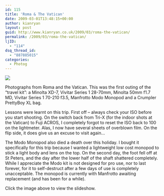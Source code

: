 ```yaml
---
id: 115
title: 'Roma & The Vatican'
date: 2009-03-01T13:48:15+00:00
author: kianryan
layout: post
guid: http://www.kianryan.co.uk/2009/03/roma-the-vatican/
permalink: /2009/03/roma-the-vatican/
ljID:
  - "114"
dsq_thread_id:
  - "887885015"
categories:
  - Photog
---
```

<a href="http://www.flickr.com/photos/kianryan/sets/72157611033136730/show/" traget="_new"><img src="http://farm4.static.flickr.com/3372/3318457321_6e1b3edf80.jpg?v=0" /></a>

Photographs from Roma and the Vatican. This was the first outing of the “travel kit”: a Minolta XD-7, Vivitar Series 1 28-70mm, Minolta 50mm f1.7 MD, Vivitar Series 1 70-210 f3.5, Manfrotto Modo Monopod and a Crumpler PrettyBoy XL bag.

Lessons were learnt on this trip. First off – always check your ISO before you start shooting. On the switch back from Tri-X (for the indoor shots at the Vatican) to Fuji ACROS, I completely forgot to reset the ISO back to 100 on the lightmeter. Alas, I now have several sheets of overblown film. On the flip side, it does give us an excuse to visit again…

The Modo Monopod also died a death over this holiday. I bought it specifically for this trip because I wanted a lightweight low cost monopod to stick a light body and lens on the top. On the second day, the foot fell off at St Peters, and the day after the lower half of the shaft shattered completely. While I appreciate the Modo kit is not designed for pro use, nor to last forever, for it to self-destruct after a few days of use is completely unacceptable. The monopod is currently with Manfrotto awaiting replacement (and has been for a while).

Click the image above to view the slideshow.